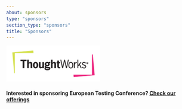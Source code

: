 ```yaml
---
about: sponsors
type: "sponsors"
section_type: "sponsors"
title: "Sponsors"
---
```


<div class="b-sponsors_platinum b-sponsors_active">
<!-- <h3>Platinum sponsor </h3> -->
<span class="b-sponsors__sponsor  b-sponsor">
  <a class="b-sponsor__link" href="https://www.thoughtworks.com/">
    <img src="/images/2019/sponsors/ThoughtWorks-transparent.png" width="50%" height="50%">
  </a>
</span>

<h4>Interested in sponsoring European Testing Conference? <a href="/images/2019/sponsors/european_testing_conference2019_sponsorship.pdf">Check our offerings</a></h4>
